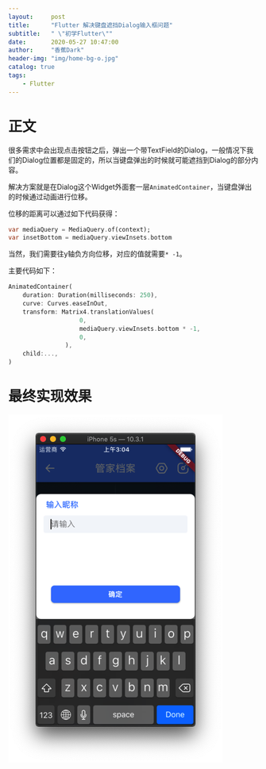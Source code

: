 ```yaml
---
layout:     post
title:      "Flutter 解决键盘遮挡Dialog输入框问题"
subtitle:   " \"初学Flutter\""
date:       2020-05-27 10:47:00
author:     "香蕉Dark"
header-img: "img/home-bg-o.jpg"
catalog: true
tags:
    - Flutter
---
```



# 正文

很多需求中会出现点击按钮之后，弹出一个带TextField的Dialog，一般情况下我们的Dialog位置都是固定的，所以当键盘弹出的时候就可能遮挡到Dialog的部分内容。

解决方案就是在Dialog这个Widget外面套一层`AnimatedContainer`，当键盘弹出的时候通过动画进行位移。

位移的距离可以通过如下代码获得：

``` dart
var mediaQuery = MediaQuery.of(context);
var insetBottom = mediaQuery.viewInsets.bottom
```

当然，我们需要往y轴负方向位移，对应的值就需要`* -1`。

主要代码如下：

``` dart
AnimatedContainer(
    duration: Duration(milliseconds: 250),
    curve: Curves.easeInOut,
    transform: Matrix4.translationValues(
                    0,
                    mediaQuery.viewInsets.bottom * -1,
                    0,
                ),
    child:...,
)
```

# 最终实现效果

![效果图](/img/in-post/Flutter解决键盘遮挡Dialog输入框问题/Xnip2020-05-27_10-01-57.png)